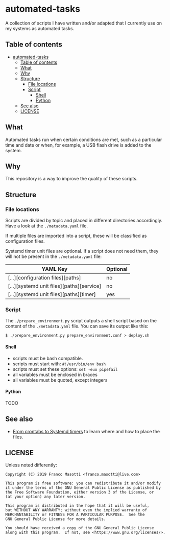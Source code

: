 # automated-tasks

A collection of scripts I have written and/or adapted that I currently
use on my systems as automated tasks.

## Table of contents

<!--TOC-->

- [automated-tasks](#automated-tasks)
  - [Table of contents](#table-of-contents)
  - [What](#what)
  - [Why](#why)
  - [Structure](#structure)
    - [File locations](#file-locations)
    - [Script](#script)
      - [Shell](#shell)
      - [Python](#python)
  - [See also](#see-also)
  - [LICENSE](#license)

<!--TOC-->

## What

Automated tasks run when certain conditions are met, such as a particular time and
date or when, for example, a USB flash drive is added to the system.

## Why

This repository is a way to improve the quality of these scripts.

## Structure

### File locations

Scripts are divided by topic and placed in different directories
accordingly. Have a look at the `./metadata.yaml` file.

If multiple files are imported into a script, these will be classified as
configuration files. 

Systemd timer unit files are optional. If a script does not need them, they will
not be present in the `./metadata.yaml` file:

| YAML Key | Optional |
|----------|----------|
| [...][configuration files][paths] | no |
| [...][systemd unit files][paths][service] | no |
| [...][systemd unit files][paths][timer] | yes |

### Script

The `./prepare_environment.py` script outputs a shell script based on the content
of the `./metadata.yaml` file. You can save its output like this:

    $ ./prepare_environment.py prepare_environment.conf > deploy.sh

#### Shell

- scripts must be bash compatible.
- scripts must start with: `#!/usr/bin/env bash`
- scripts must set these options: `set -euo pipefail`
- all variables must be enclosed in braces
- all variables must be quoted, except integers

#### Python

TODO

## See also

- [From crontabs to Systemd timers](https://frnmst.gitlab.io/notes/from-crontabs-to-systemd-timers.html)
  to learn where and how to place the files.

## LICENSE

Unless noted differently:

```
Copyright (C) 2019 Franco Masotti <franco.masotti@live.com>

This program is free software: you can redistribute it and/or modify
it under the terms of the GNU General Public License as published by
the Free Software Foundation, either version 3 of the License, or
(at your option) any later version.

This program is distributed in the hope that it will be useful,
but WITHOUT ANY WARRANTY; without even the implied warranty of
MERCHANTABILITY or FITNESS FOR A PARTICULAR PURPOSE.  See the
GNU General Public License for more details.

You should have received a copy of the GNU General Public License
along with this program.  If not, see <https://www.gnu.org/licenses/>.
```
